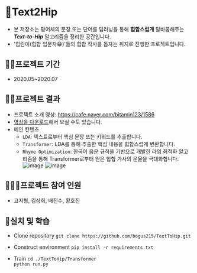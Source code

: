 # 🤡Text2Hip
* 본 저장소는 평어체의 문장 또는 단어를 딥러닝을 통해 **힙합스럽게** 탈바꿈해주는 ***Text-to-Hip*** 알고리즘을 정리한 공간입니다.
* '힙린이(힙합 입문자😁)'들의 힙합 작사를 돕자는 취지로 진행한 프로젝트입니다.

## 🏃‍♂️프로젝트 기간
* 2020.05~2020.07

## 🐱‍🚀프로젝트 결과
- 프로젝트 소개 영상: https://cafe.naver.com/bitamin123/1586
- [영상을 다운로드](https://github.com/iloveslowfood/Text2Hip/raw/master/Presentation.mp4)해서 보실 수도 있습니다.
- 메인 컨텐츠
  - `LDA`: 텍스트로부터 핵심 문장 또는 키워드를 추출합니다.
  - `Transformer`: LDA를 통해 추출한 핵심 내용을 힙합스럽게 변환합니다.
  - `Rhyme Optimization`: 한국어 음운 규칙을 기반으로 개발한 라임 최적화 알고리즘을 통해 Transformer로부터 얻은 힙합 가사의 운율을 극대화합니다.
![image](https://user-images.githubusercontent.com/53327766/87830869-f9e28400-c8bc-11ea-892b-5d7e5f4bcc68.png)
![image](https://user-images.githubusercontent.com/53327766/87831333-2ba81a80-c8be-11ea-9faf-b28fd63081b9.png)

## 👩‍👧‍👧프로젝트 참여 인원
* 고지형, 김상희, 배진수, 황호진

## 👀실치 및 학습
* Clone repository
`git clone https://github.com/bogus215/TextToHip.git`

* Construct environment
`pip install -r requirements.txt`  

* Train
`cd ./TextToHip/Transformer`  
`python run.py`
